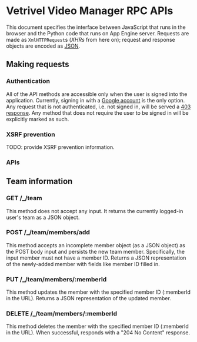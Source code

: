 # Vetrivel Video Manager RPC APIs
This document specifies the interface between JavaScript that runs in the
browser and the Python code that runs on App Engine server. Requests are made
as `XmlHTTPRequest`s (*XHRs* from here on); request and response objects are
encoded as [JSON](http://json.org/).

## Making requests
### Authentication
All of the API methods are accessible only when the user is signed into the
application. Currently, signing in with a
[Google account](https://en.wikipedia.org/wiki/Google_Account) is the only
option. Any request that is not authenticated, i.e. not signed in, will be
served a [403 response](https://httpstatuses.com/403). Any method that does not
require the user to be signed in will be explicitly marked as such.

### XSRF prevention
TODO: provide XSRF prevention information.

### APIs
## Team information
### GET /_/team
This method does not accept any input. It returns the currently logged-in
user's team as a JSON object.

### POST /_/team/members/add
This method accepts an incomplete member object (as a JSON object) as the POST
body input and persists the new team member. Specifically, the input member
must not have a member ID. Returns a JSON representation of the newly-added
member with fields like member ID filled in.

### PUT /_/team/members/:memberId
This method updates the member with the specified member ID (:memberId in the
URL). Returns a JSON representation of the updated member.

### DELETE /_/team/members/:memberId
This method deletes the member with the specified member ID (:memberId in the
URL). When successful, responds with a "204 No Content" response.

